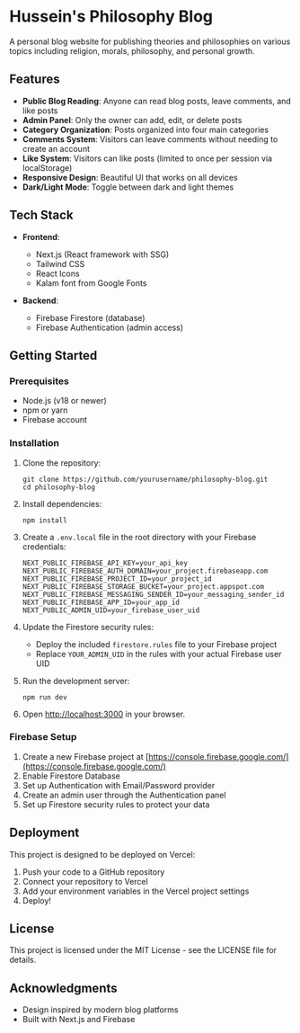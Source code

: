 # Hussein's Philosophy Blog

A personal blog website for publishing theories and philosophies on various topics including religion, morals, philosophy, and personal growth.

## Features

- **Public Blog Reading**: Anyone can read blog posts, leave comments, and like posts
- **Admin Panel**: Only the owner can add, edit, or delete posts
- **Category Organization**: Posts organized into four main categories
- **Comments System**: Visitors can leave comments without needing to create an account
- **Like System**: Visitors can like posts (limited to once per session via localStorage)
- **Responsive Design**: Beautiful UI that works on all devices
- **Dark/Light Mode**: Toggle between dark and light themes

## Tech Stack

- **Frontend**:

  - Next.js (React framework with SSG)
  - Tailwind CSS
  - React Icons
  - Kalam font from Google Fonts

- **Backend**:
  - Firebase Firestore (database)
  - Firebase Authentication (admin access)

## Getting Started

### Prerequisites

- Node.js (v18 or newer)
- npm or yarn
- Firebase account

### Installation

1. Clone the repository:

   ```
   git clone https://github.com/yourusername/philosophy-blog.git
   cd philosophy-blog
   ```

2. Install dependencies:

   ```
   npm install
   ```

3. Create a `.env.local` file in the root directory with your Firebase credentials:

   ```
   NEXT_PUBLIC_FIREBASE_API_KEY=your_api_key
   NEXT_PUBLIC_FIREBASE_AUTH_DOMAIN=your_project.firebaseapp.com
   NEXT_PUBLIC_FIREBASE_PROJECT_ID=your_project_id
   NEXT_PUBLIC_FIREBASE_STORAGE_BUCKET=your_project.appspot.com
   NEXT_PUBLIC_FIREBASE_MESSAGING_SENDER_ID=your_messaging_sender_id
   NEXT_PUBLIC_FIREBASE_APP_ID=your_app_id
   NEXT_PUBLIC_ADMIN_UID=your_firebase_user_uid
   ```

4. Update the Firestore security rules:

   - Deploy the included `firestore.rules` file to your Firebase project
   - Replace `YOUR_ADMIN_UID` in the rules with your actual Firebase user UID

5. Run the development server:

   ```
   npm run dev
   ```

6. Open [http://localhost:3000](http://localhost:3000) in your browser.

### Firebase Setup

1. Create a new Firebase project at [https://console.firebase.google.com/](https://console.firebase.google.com/)
2. Enable Firestore Database
3. Set up Authentication with Email/Password provider
4. Create an admin user through the Authentication panel
5. Set up Firestore security rules to protect your data

## Deployment

This project is designed to be deployed on Vercel:

1. Push your code to a GitHub repository
2. Connect your repository to Vercel
3. Add your environment variables in the Vercel project settings
4. Deploy!

## License

This project is licensed under the MIT License - see the LICENSE file for details.

## Acknowledgments

- Design inspired by modern blog platforms
- Built with Next.js and Firebase
